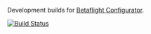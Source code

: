 Development builds for [Betaflight Configurator](https://github.com/betaflight/betaflight-configurator).

[![Build Status](https://si618.visualstudio.com/betaflight-configurator-ci/_apis/build/status/si618.betaflight-configurator?branchName=master)](https://si618.visualstudio.com/betaflight-configurator-ci/_build/latest?definitionId=2&branchName=azure-pipelines)
